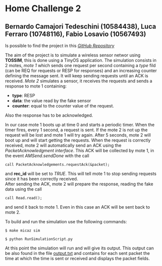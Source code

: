 
# **Home Challenge 2**
##  **Bernardo Camajori Tedeschini (10584438), Luca Ferraro (10748116), Fabio Losavio (10567493)**

Is possible to find the project in this [*GitHub Repository*](https://github.com/LucaFerraro/IoT-HomeChallenge)

The aim of the project is to simulate a wireless sensor networ using **TOSSIM**, this is done using a TinyOS application.
The simulation consists in 2 motes, *mote 1* which sends one request per second containing a *type* fild (can be REQ for requests or RESP for responses) and an increasing counter defining the message sent. It will keep sending requests until an ACK is received.
*Mote 2* simulates a sensor, it receives the requests and sends a response to mote 1 containing:

* **type**: RESP
* **data**: the value read by the fake sensor
* **counter**: equal to the counter value of the request.

Also the response has to be acknowledged.

In our case mote 1 boots up at time 0 and starts a periodic timer. When the timer fires, every 1 second, a request is sent. If the mote 2 is not up the request will be lost and mote 1 will try again. After 5 seconds, mote 2 will boot up and will start getting the requests. When the request is correctly received, mote 2 will automatically send an ACK using the *PacketAcknowledgment interface*. This ACK will be collected by mote 1, in the event *AMSend.sendDone* with the call

```
call PacketAcknowledgements.requestAck(&packet); 
```
and **rec_id** will be set to *TRUE*. This will tell mote 1 to stop sending requests since it has been correctly received.  
After sending the ACK, mote 2 will prepare the response, reading the fake data using the call
```
call Read.read();
```
and send it back to mote 1. Even in this case an ACK will be sent back to mote 2.

To build and run the simulation use the following commands:
```
$ make micaz sim

$ python RunSimulationScript.py
```
At this point the simulation will run and will give its output. This output can be also found in the file [output.txt](https://github.com/LucaFerraro/IoT-HomeChallenge/blob/master/2/SendACK/output.txt) and contains for each sent packet the time at which the time is sent or received and displays the packet fields.  